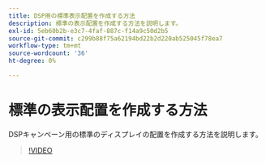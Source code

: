 ```yaml
---
title: DSP用の標準表示配置を作成する方法
description: 標準の表示配置を作成する方法を説明します。
exl-id: 5eb60b2b-e3c7-4faf-887c-f14a9c50d2b5
source-git-commit: c299b88f75a62194bd22b2d220ab525045f78ea7
workflow-type: tm+mt
source-wordcount: '36'
ht-degree: 0%

---
```


# 標準の表示配置を作成する方法

DSPキャンペーン用の標準のディスプレイの配置を作成する方法を説明します。

>[!VIDEO](https://video.tv.adobe.com/v/340454)

